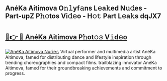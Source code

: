 ## AnéKa Aitimova O𝚗𝚕yf𝚊ns L𝚎a𝚔ed N𝚞𝚍es - Part-upZ P𝚑𝚘tos Vi𝚍𝚎o - H𝚘𝚝 Part L𝚎a𝚔s dqJX7

# <h2><a href="http://kfdocl.oniu.top/?m=Ane%cc%81Ka+Aitimova">🔗👉 🔴 AnéKa Aitimova P𝚑ot𝚘𝚜 V𝚒d𝚎o</a></h2>

[![AnéKa Aitimova Nu𝚍e𝚜](https://i.imgur.com/0qMVB7G.gif)](http://kfdocl.oniu.top/?m=Ane%cc%81Ka+Aitimova)
Virtual performer and multimedia artist AnéKa Aitimova, famed for distributing dance and lifestyle inspiration through trending choreographies and compact films. trailblazing innovator AnéKa Aitimova, famed for their groundbreaking achievements and commitment to progress.  
